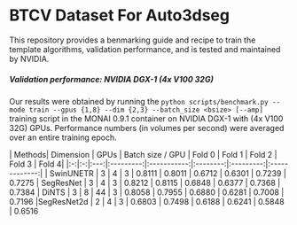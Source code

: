 # BTCV Dataset For Auto3dseg

This repository provides a benmarking guide and recipe to train the template algorithms, validation performance, and is tested and maintained by NVIDIA.



##### Validation performance: NVIDIA DGX-1 (4x V100 32G)

Our results were obtained by running the `python scripts/benchmark.py --mode train --gpus {1,8} --dim {2,3} --batch_size <bsize> [--amp]` training script in the MONAI 0.9.1 container on NVIDIA DGX-1 with (4x V100 32G) GPUs. Performance numbers (in volumes per second) were averaged over an entire training epoch.

| Methods| Dimension | GPUs | Batch size / GPU | Fold 0 | Fold 1 | Fold 2 | Fold 3 | Fold 4|
|:-:|:-:|:---:|:---------:|:-----------:|:--------:|:---------:|:-------------:|
| SwinUNETR | 3 | 4 | 3 | 0.8111 | 0.8011 | 0.6712 | 0.6301 | 0.7239 | 0.7275
| SegResNet | 3 | 4 | 3 | 0.8212 | 0.8115 | 0.6848 | 0.6377 | 0.7368 | 0.7384
| DiNTS | 3 | 8 | 44 | 3 | 0.8058 | 0.7955 | 0.6880 | 0.6281 | 0.7008 | 0.7196
|SegResNet2d | 2 | 4 | 3 | 0.6803 | 0.7498 | 0.6188 | 0.6241 | 0.5848 | 0.6516
